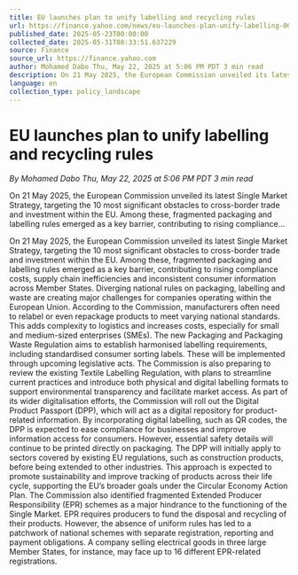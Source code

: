 ```yaml
---
title: EU launches plan to unify labelling and recycling rules
url: https://finance.yahoo.com/news/eu-launches-plan-unify-labelling-000634636.html
published_date: 2025-05-23T00:00:00
collected_date: 2025-05-31T08:33:51.637229
source: Finance
source_url: https://finance.yahoo.com
author: Mohamed Dabo Thu, May 22, 2025 at 5:06 PM PDT 3 min read
description: On 21 May 2025, the European Commission unveiled its latest Single Market Strategy, targeting the 10 most significant obstacles to cross-border trade and investment within the EU. Among these, fragmented packaging and labelling rules emerged as a key barrier, contributing to rising compliance...
language: en
collection_type: policy_landscape
---
```


# EU launches plan to unify labelling and recycling rules

*By Mohamed Dabo Thu, May 22, 2025 at 5:06 PM PDT 3 min read*

On 21 May 2025, the European Commission unveiled its latest Single Market Strategy, targeting the 10 most significant obstacles to cross-border trade and investment within the EU. Among these, fragmented packaging and labelling rules emerged as a key barrier, contributing to rising compliance...

On 21 May 2025, the European Commission unveiled its latest Single Market Strategy, targeting the 10 most significant obstacles to cross-border trade and investment within the EU. Among these, fragmented packaging and labelling rules emerged as a key barrier, contributing to rising compliance costs, supply chain inefficiencies and inconsistent consumer information across Member States. Diverging national rules on packaging, labelling and waste are creating major challenges for companies operating within the European Union. According to the Commission, manufacturers often need to relabel or even repackage products to meet varying national standards. This adds complexity to logistics and increases costs, especially for small and medium-sized enterprises (SMEs). The new Packaging and Packaging Waste Regulation aims to establish harmonised labelling requirements, including standardised consumer sorting labels. These will be implemented through upcoming legislative acts. The Commission is also preparing to review the existing Textile Labelling Regulation, with plans to streamline current practices and introduce both physical and digital labelling formats to support environmental transparency and facilitate market access. As part of its wider digitalisation efforts, the Commission will roll out the Digital Product Passport (DPP), which will act as a digital repository for product-related information. By incorporating digital labelling, such as QR codes, the DPP is expected to ease compliance for businesses and improve information access for consumers. However, essential safety details will continue to be printed directly on packaging. The DPP will initially apply to sectors covered by existing EU regulations, such as construction products, before being extended to other industries. This approach is expected to promote sustainability and improve tracking of products across their life cycle, supporting the EU’s broader goals under the Circular Economy Action Plan. The Commission also identified fragmented Extended Producer Responsibility (EPR) schemes as a major hindrance to the functioning of the Single Market. EPR requires producers to fund the disposal and recycling of their products. However, the absence of uniform rules has led to a patchwork of national schemes with separate registration, reporting and payment obligations. A company selling electrical goods in three large Member States, for instance, may face up to 16 different EPR-related registrations.